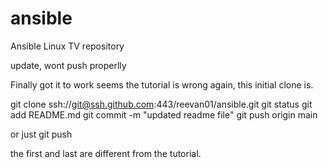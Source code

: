 # ansible
Ansible Linux TV repository


update, wont push properlly

Finally got it to work seems the tutorial is wrong again, this initial clone is.

git clone ssh://git@ssh.github.com:443/reevan01/ansible.git 
git status 
git add README.md 
git commit -m "updated readme file" 
git push origin main 

or just 
git push

the first and last are different from the tutorial.
